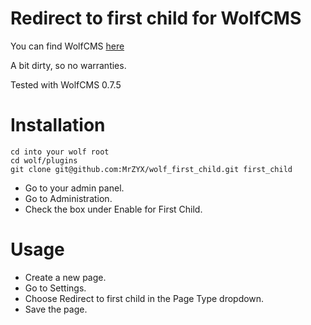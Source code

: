 # Redirect to first child for WolfCMS

You can find WolfCMS [here](https://wolfcms.org)

A bit dirty, so no warranties.

Tested with WolfCMS 0.7.5

# Installation

    cd into your wolf root
    cd wolf/plugins
    git clone git@github.com:MrZYX/wolf_first_child.git first_child


* Go to your admin panel.
* Go to Administration.
* Check the box under Enable for First Child.


# Usage

* Create a new page.
* Go to Settings.
* Choose Redirect to first child in the Page Type dropdown.
* Save the page.
